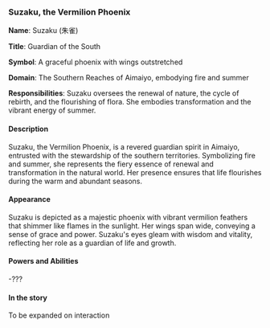 ### Suzaku, the Vermilion Phoenix

**Name**: Suzaku (朱雀)

**Title**: Guardian of the South

**Symbol**: A graceful phoenix with wings outstretched

**Domain**: The Southern Reaches of Aimaiyo, embodying fire and summer

**Responsibilities**: Suzaku oversees the renewal of nature, the cycle of rebirth, and the flourishing of flora. She embodies transformation and the vibrant energy of summer.

#### Description

Suzaku, the Vermilion Phoenix, is a revered guardian spirit in Aimaiyo, entrusted with the stewardship of the southern territories. Symbolizing fire and summer, she represents the fiery essence of renewal and transformation in the natural world. Her presence ensures that life flourishes during the warm and abundant seasons.

#### Appearance

Suzaku is depicted as a majestic phoenix with vibrant vermilion feathers that shimmer like flames in the sunlight. Her wings span wide, conveying a sense of grace and power. Suzaku's eyes gleam with wisdom and vitality, reflecting her role as a guardian of life and growth.

#### Powers and Abilities

-???

#### In the story
To be expanded on interaction